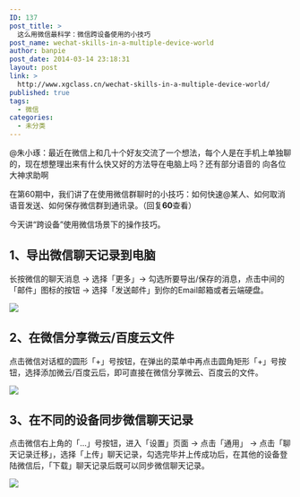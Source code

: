 ```yaml
---
ID: 137
post_title: >
  这么用微信最科学：微信跨设备使用的小技巧
post_name: wechat-skills-in-a-multiple-device-world
author: banpie
post_date: 2014-03-14 23:18:31
layout: post
link: >
  http://www.xgclass.cn/wechat-skills-in-a-multiple-device-world/
published: true
tags:
  - 微信
categories:
  - 未分类
---
```

@朱小琢：最近在微信上和几十个好友交流了一个想法，每个人是在手机上单独聊的，现在想整理出来有什么快又好的方法导在电脑上吗？还有部分语音的 向各位大神求助啊

在第60期中，我们讲了在使用微信群聊时的小技巧：如何快速@某人、如何取消语音发送、如何保存微信群到通讯录。（回复**60**查看）

今天讲“跨设备”使用微信场景下的操作技巧。

## **1、导出微信聊天记录到电脑**

长按微信的聊天消息 -> 选择「更多」-> 勾选所要导出/保存的消息，点击中间的「邮件」图标的按钮 -> 选择「发送邮件」到你的Email邮箱或者云端硬盘。

![][1]

## **2、在微信分享微云/百度云文件**

点击微信对话框的圆形「+」号按钮，在弹出的菜单中再点击圆角矩形「+」号按钮，选择添加微云/百度云后，即可直接在微信分享微云、百度云的文件。

![][2]

## **3、在不同的设备同步微信聊天记录**

点击微信右上角的「…」号按钮，进入「设置」页面 -> 点击「通用」 -> 点击「聊天记录迁移」，选择「上传」聊天记录，勾选完毕并上传成功后，在其他的设备登陆微信后，「下载」聊天记录后既可以同步微信聊天记录。

![][3]

 [1]: http://mmbiz.qpic.cn/mmbiz/z3T1vlHdIX9hhSRPzxK1YQyTjJibL1Z2SSCgfFap0dLHty9GzFg5icoC5m4SaAPzRkZNrD40WZhdYdj7LjwAeBZQ/0
 [2]: http://mmbiz.qpic.cn/mmbiz/z3T1vlHdIX9hhSRPzxK1YQyTjJibL1Z2SCQXiaicVvSkeOGG3kt8BQWQQjQeMcSyBvB2pL6nHHyAuK3RANnZw1AkA/0
 [3]: http://mmbiz.qpic.cn/mmbiz/z3T1vlHdIX9hhSRPzxK1YQyTjJibL1Z2SU7K5Gw0VCJaVM0FczSIU5pyf2arlrp1vCydZAMjnx4lyhSeagotC5g/0